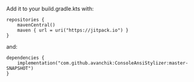 Add it to your build.gradle.kts with:

```
repositories {
    mavenCentral()
    maven { url = uri("https://jitpack.io") }
}
```

and:
```
dependencies {
    implementation("com.github.avanchik:ConsoleAnsiStylizer:master-SNAPSHOT")
}
```
